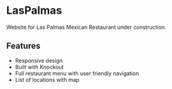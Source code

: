 # LasPalmas
Website for Las Palmas Mexican Restaurant under construction.  

## Features
* Responsive design
* Built with Knockout
* Full restaurant menu with user friendly navigation
* List of locations with map
